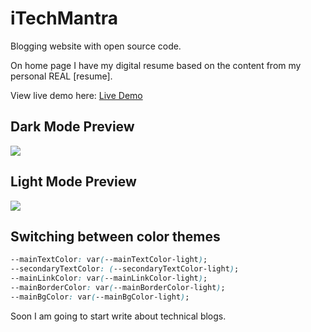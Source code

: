 # iTechMantra

Blogging website with open source code.

On home page I have my digital resume based on the content from my personal REAL [resume].

View live demo here: [Live Demo](https://itechmantra.com/)

## Dark Mode Preview

<img src="images/dark_mode_preview.jpeg">

## Light Mode Preview

<img src="images\light_mode_preview.jpeg">

## Switching between color themes

```css
--mainTextColor: var(--mainTextColor-light);
--secondaryTextColor: (--secondaryTextColor-light);
--mainLinkColor: var(--mainLinkColor-light);
--mainBorderColor: var(--mainBorderColor-light);
--mainBgColor: var(--mainBgColor-light);
```

Soon I am going to start write about technical blogs.

